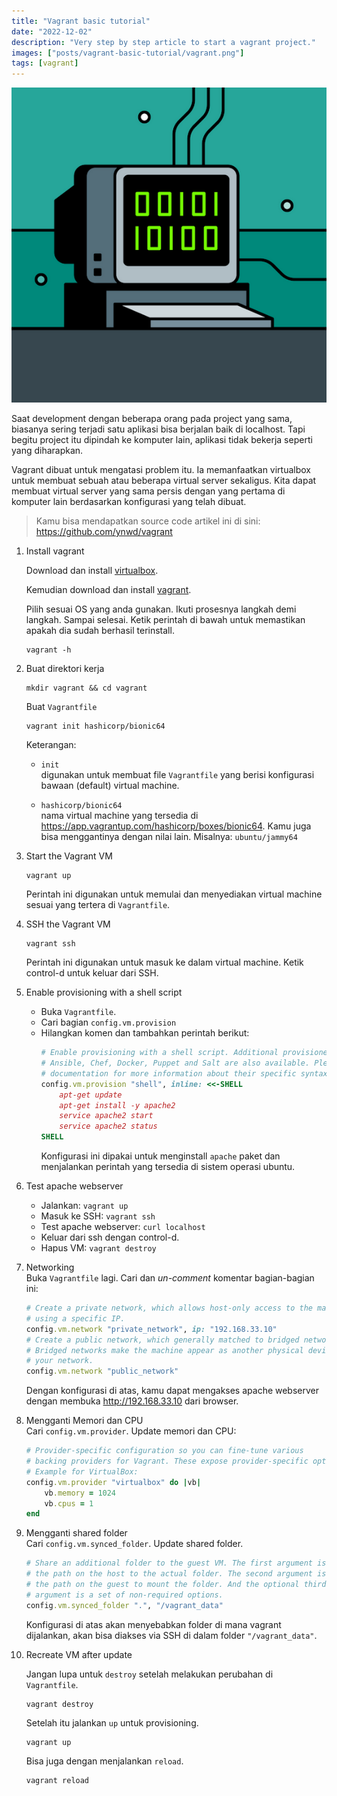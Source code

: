 ```yaml
---
title: "Vagrant basic tutorial"
date: "2022-12-02"
description: "Very step by step article to start a vagrant project."
images: ["posts/vagrant-basic-tutorial/vagrant.png"]
tags: [vagrant]
---
```


![vagrant](vagrant.png)

Saat development dengan beberapa orang pada project yang sama, biasanya sering terjadi satu aplikasi bisa berjalan baik di localhost. Tapi begitu project itu dipindah ke komputer lain, aplikasi tidak bekerja seperti yang diharapkan.

Vagrant dibuat untuk mengatasi problem itu. Ia memanfaatkan virtualbox untuk membuat sebuah atau beberapa virtual server sekaligus. Kita dapat membuat virtual server yang sama persis dengan yang pertama di komputer lain berdasarkan konfigurasi yang telah dibuat.

> Kamu bisa mendapatkan source code artikel ini di sini: https://github.com/ynwd/vagrant

1. Install vagrant  

    Download dan install [virtualbox](https://www.virtualbox.org/wiki/Downloads). 
    
    Kemudian download dan install [vagrant](https://developer.hashicorp.com/vagrant/downloads). 
        
    Pilih sesuai OS yang anda gunakan. Ikuti prosesnya langkah demi langkah. Sampai selesai. Ketik perintah di bawah untuk memastikan apakah dia sudah berhasil terinstall.
    
    ```
    vagrant -h
    ```

2. Buat direktori kerja
    ```
    mkdir vagrant && cd vagrant
    ```

    Buat `Vagrantfile`
    ```
    vagrant init hashicorp/bionic64
    ```

    Keterangan:

    - `init`  
        digunakan untuk membuat file `Vagrantfile` yang berisi konfigurasi bawaan (default) virtual machine.

    - `hashicorp/bionic64`  
        nama virtual machine yang tersedia di https://app.vagrantup.com/hashicorp/boxes/bionic64. Kamu juga bisa menggantinya dengan nilai lain. Misalnya: `ubuntu/jammy64`
 
3. Start the Vagrant VM 
    ```
    vagrant up
    ```
    Perintah ini digunakan untuk memulai dan menyediakan virtual machine sesuai yang tertera di `Vagrantfile`.

4. SSH the Vagrant VM
    ```
    vagrant ssh
    ```
    Perintah ini digunakan untuk masuk ke dalam virtual machine. Ketik control-d untuk keluar dari SSH.

5. Enable provisioning with a shell script  
    - Buka `Vagrantfile`. 
    - Cari bagian `config.vm.provision`
    - Hilangkan komen dan tambahkan perintah berikut:
        ```ruby
        # Enable provisioning with a shell script. Additional provisioners such as
        # Ansible, Chef, Docker, Puppet and Salt are also available. Please see the
        # documentation for more information about their specific syntax and use.
        config.vm.provision "shell", inline: <<-SHELL
            apt-get update
            apt-get install -y apache2
            service apache2 start
            service apache2 status
        SHELL
        ```
        Konfigurasi ini dipakai untuk menginstall `apache` paket dan menjalankan perintah yang tersedia di sistem operasi ubuntu.

6. Test apache webserver
    - Jalankan: `vagrant up`
    - Masuk ke SSH: `vagrant ssh`
    - Test apache webserver: `curl localhost`
    - Keluar dari ssh dengan control-d.
    - Hapus VM: `vagrant destroy`

7. Networking  
    Buka `Vagrantfile` lagi. Cari dan *un-comment* komentar bagian-bagian ini:
    ```ruby
    # Create a private network, which allows host-only access to the machine
    # using a specific IP.
    config.vm.network "private_network", ip: "192.168.33.10"
    # Create a public network, which generally matched to bridged network.
    # Bridged networks make the machine appear as another physical device on
    # your network.
    config.vm.network "public_network"
    ```

    Dengan konfigurasi di atas, kamu dapat mengakses apache webserver dengan membuka http://192.168.33.10 dari browser.

8. Mengganti Memori dan CPU  
    Cari `config.vm.provider`. Update memori dan CPU:
    ```ruby
    # Provider-specific configuration so you can fine-tune various
    # backing providers for Vagrant. These expose provider-specific options.
    # Example for VirtualBox:
    config.vm.provider "virtualbox" do |vb|
        vb.memory = 1024
        vb.cpus = 1
    end
    ```

9. Mengganti shared folder  
    Cari `config.vm.synced_folder`. Update shared folder.
    ```ruby
    # Share an additional folder to the guest VM. The first argument is
    # the path on the host to the actual folder. The second argument is
    # the path on the guest to mount the folder. And the optional third
    # argument is a set of non-required options.
    config.vm.synced_folder ".", "/vagrant_data"
    ```
    Konfigurasi di atas akan menyebabkan folder di mana vagrant dijalankan, akan bisa diakses via SSH di dalam folder `"/vagrant_data"`.

10. Recreate VM after update
    
    Jangan lupa untuk `destroy` setelah melakukan perubahan di `Vagrantfile`.  
    ```
    vagrant destroy
    ```
    
    Setelah itu jalankan `up` untuk provisioning.  
    ```
    vagrant up
    ```
    
    Bisa juga dengan menjalankan `reload`.  
    ```
    vagrant reload
    ```
